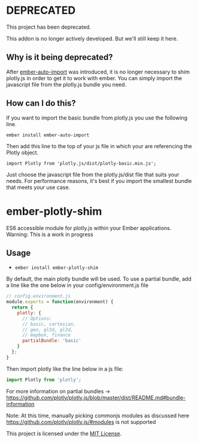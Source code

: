 # DEPRECATED

This project has been deprecated.

This addon is no longer actively developed.  But we'll still keep it here.

## Why is it being deprecated?

After [ember-auto-import](https://github.com/ef4/ember-auto-import) was introduced, it is no longer necessary to shim plotly.js in order to get it to work with ember.  You can simply import the javascript file from the plotly.js bundle you need.

## How can I do this?

If you want to import the basic bundle from plotly.js you use the following line.

```ember install ember-auto-import```

Then add this line to the top of your js file in which your are referencing the Plotly object.

```import Plotly from 'plotly.js/dist/plotly-basic.min.js';```

Just choose the javascript file from the plotly.js/dist file that suits your needs.  For performance reasons, it's best if you import the smallest bundle that meets your use case.

# ember-plotly-shim

ES6 accessible module for plotly.js within your Ember applications.
Warning: This is a work in progress
## Usage
* `ember install ember-plotly-shim`

By default, the main plotly bundle will be used.  To use a partial bundle, add a line like the one below in your config/environment.js file
```js
// config.environment.js
module.exports = function(environment) {
  return {
    plotly: {
      // Options:
      // basic, cartesian,
      // geo, gl3d, gl2d,
      // mapbox, finance
      partialBundle: 'basic'
    }
  };
}
```
Then import plotly like the line below in a js file:
```js
import Plotly from 'plotly';
```
For more information on partial bundles ->  https://github.com/plotly/plotly.js/blob/master/dist/README.md#bundle-information

Note: At this time, manually picking commonjs modules as discussed here https://github.com/plotly/plotly.js/#modules is not supported

This project is licensed under the [MIT License](LICENSE.md).
